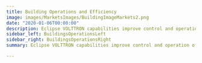 ```yaml
---
title: Building Operations and Efficiency
image: images/MarketsImages/BuildingImageMarkets2.png
date: "2020-01-06T00:00:00"
description: Eclipse VOLTTRON capabilities improve control and operation of building devices and systems, leading to enhanced performance and energy efficiency.
sidebar_left: BuildingsOperationsLeft
sidebar_right: BuildingsOperationsRight
summary: Eclipse VOLTTRON capabilities improve control and operation of building devices and systems, leading to enhanced performance and energy efficiency.

---
```


<!--Pacific Northwest National Laboratory has been developing a low-cost central control system for SMBs to more effectively manage heating and cooling, hot water, connected lighting, and potentially other building functions. The system will be interoperable, user-centric, and retrofittable.

**Impact**: Researchers estimate that not only will SMB owners and managers save money and equipment life, but broad deployment of the control system potentially could deliver source energy reductions between 2,000 and 2,500 trillion Btus yearly with commensurate emissions reductions.

Enabling Efficiency in D.C.

Pacific Northwest National Laboratory (PNNL) partnered with an energy services firm to deploy Eclipse VOLTTRON™—along with applications that improve building operations and efficiency—at a school and office building in Washington, D.C. Read More.

In addition to fault detection and diagnostic technologies that improve efficiency, PNNL also installed and tested its Intelligent Load Control (ILC) in both buildings. ILC quickly and automatically adjusts building electricity needs in response to power grid supply and demand fluctuations.

**Impact**: Most commercial buildings could benefit from operational improvements and the ability to communicate directly with the power grid to save energy and costs. The application deployments identified some significant energy-saving opportunities for both buildings, as well as infrastructure issues that may hinder effective use. Further, the lessons learned from the testing will help potential future users of ILC and efficiency applications reduce the effort needed to apply the technologies in buildings.

Dispatching Optimization and Savings

A Pacific Northwest National Laboratory (PNNL) technology that employs Eclipse VOLTTRON successfully enabled economic dispatch during a multi-month field test in New York in 2019. Read More.

Economic dispatch effectively optimizes the operation of combined heating, cooling, and power system (CHP) units. This advance could be key in bringing more clean, renewable energy onto the power grid.
[PNNL’s method](https://www.pnnl.gov/news-media/dispatch-delivers-good-energy-news), which also could save energy and enhance grid reliability, successfully enabled economic dispatch during the New York field test at an energy provider’s plant. Results strongly suggest the system can be deployed in the field and customized at lower cost than existing options.

**Impact**: The technology represents a cost and performance breakthrough, and a step forward in establishing next-generation integrated energy systems. A benchmarking analysis, which examined operations during the field test and compared the economic dispatch system to the previous CHP control method, demonstrated savings on the order of $50 per day. This equates to $20,000 per year in additional profit from a CHP.
-->
